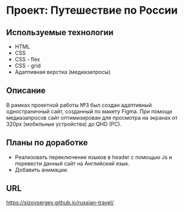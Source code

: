 # Проект: Путешествие по России

## Используемые технологии
* HTML
* CSS
* CSS - flex
* CSS - grid
* Адаптивная верстка (медиазапросы)

## Описание

В рамках проектной работы №3 был создан адаптивный одностраничный сайт, созданный по макету Figma. При помощи медиазапросов сайт оптимизирован для просмотра на экранах от 320px (мобильные устройства) до QHD (PC).

## Планы по доработке
* Реализовать переключение языков  в header с помощью Js и перевести данный сайт на Английский язык.
* Добавить анимации.

## URL
https://sizovsergey.github.io/russian-travel/
